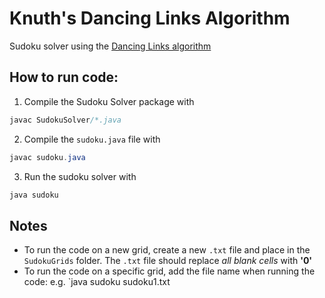 # Knuth's Dancing Links Algorithm
Sudoku solver using the [Dancing Links algorithm](https://www.ocf.berkeley.edu/~jchu/publicportal/sudoku/0011047.pdf)  
## How to run code:
1. Compile the Sudoku Solver package with
```java
javac SudokuSolver/*.java
```
2. Compile the `sudoku.java` file with
```java
javac sudoku.java
```
3. Run the sudoku solver with
```java
java sudoku
```

## Notes
- To run the code on a new grid, create a new `.txt` file and place in the `SudokuGrids` folder. The `.txt` file should replace *all blank cells* with **'0'**
- To run the code on a specific grid, add the file name when running the code: e.g.
`java sudoku sudoku1.txt


